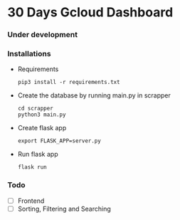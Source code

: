 # 30 Days Gcloud Dashboard

### Under development

### Installations
* Requirements 

    `pip3 install -r requirements.txt`

* Create the database by running main.py in scrapper
   
      cd scrapper
      python3 main.py
   
 * Create flask app 

	  `export FLASK_APP=server.py`
  
* Run flask app
	
	 `flask run`
    

### Todo

 - [ ] Frontend
 - [ ] Sorting, Filtering and Searching
